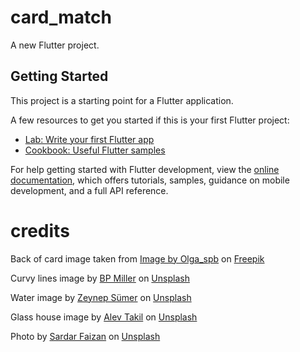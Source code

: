 # card_match

A new Flutter project.

## Getting Started

This project is a starting point for a Flutter application.

A few resources to get you started if this is your first Flutter project:

- [Lab: Write your first Flutter app](https://docs.flutter.dev/get-started/codelab)
- [Cookbook: Useful Flutter samples](https://docs.flutter.dev/cookbook)

For help getting started with Flutter development, view the
[online documentation](https://docs.flutter.dev/), which offers tutorials,
samples, guidance on mobile development, and a full API reference.

# credits
Back of card image taken from [Image by Olga_spb](https://www.freepik.com/free-vector/monochromatic-crowns-pattern_898717.htm#query=fluer%20de%20lis&position=23&from_view=search&track=ais) on [Freepik](https://www.freepik.com/)

Curvy lines image by [BP Miller](https://unsplash.com/@bp_miller?utm_source=unsplash&utm_medium=referral&utm_content=creditCopyText) on [Unsplash](https://unsplash.com/photos/-TnlLhj46iQ?utm_source=unsplash&utm_medium=referral&utm_content=creditCopyText)
  
Water image by [Zeynep Sümer](https://unsplash.com/@ispywithmylittleeye?utm_source=unsplash&utm_medium=referral&utm_content=creditCopyText) on [Unsplash](https://unsplash.com/photos/e96xL67JrfM?utm_source=unsplash&utm_medium=referral&utm_content=creditCopyText)

Glass house image by [Alev Takil](https://unsplash.com/@alevisionco?utm_source=unsplash&utm_medium=referral&utm_content=creditCopyText) on [Unsplash](https://unsplash.com/photos/eDMQgYbKhiU?utm_source=unsplash&utm_medium=referral&utm_content=creditCopyText)

Photo by [Sardar Faizan](https://unsplash.com/@nexio?utm_source=unsplash&utm_medium=referral&utm_content=creditCopyText) on [Unsplash](https://unsplash.com/photos/FPXFyGPOlrE?utm_source=unsplash&utm_medium=referral&utm_content=creditCopyText)
  
